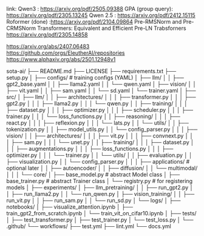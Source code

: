 link:
Qwen3 : https://arxiv.org/pdf/2505.09388
GPA (group query): https://arxiv.org/pdf/2305.13245
Qwen 2.5 : https://arxiv.org/pdf/2412.15115
Roformer (done) :https://arxiv.org/pdf/2104.09864
Pre-RMSNorm and Pre-CRMSNorm Transformers: Equivalent and Efficient Pre-LN Trabsforners https://arxiv.org/pdf/2305.14858

https://arxiv.org/abs/2407.06483
https://github.com/orgs/EleutherAI/repositories
https://www.alphaxiv.org/abs/2501.12948v1


sota-ai/
├── README.md
├── LICENSE
├── requirements.txt
├── setup.py
│
├── configs/                           # training configs (YAML)
│   ├── llm/
│   │   ├── gpt2_base.yaml
│   │   ├── llama2.yaml
│   │   └── qwen.yaml
│   ├── vision/
│   │   ├── vit.yaml
│   │   ├── sam.yaml
│   │   └── sd.yaml
│   └── trainer.yaml
│
├── src/
│   ├── llm/
│   │   ├── architectures/
│   │   │   ├── transformer.py
│   │   │   ├── gpt2.py
│   │   │   ├── llama2.py
│   │   │   └── qwen.py
│   │   ├── training/
│   │   │   ├── dataset.py
│   │   │   ├── optimizer.py
│   │   │   ├── scheduler.py
│   │   │   ├── trainer.py
│   │   │   └── loss_functions.py
│   │   ├── reasoning/
│   │   │   ├── react.py
│   │   │   ├── reflexion.py
│   │   │   └── lats.py
│   │   └── utils/
│   │       ├── tokenization.py
│   │       ├── model_utils.py
│   │       └── config_parser.py
│   │
│   ├── vision/
│   │   ├── architectures/
│   │   │   ├── vit.py
│   │   │   ├── convnext.py
│   │   │   ├── sam.py
│   │   │   └── unet.py
│   │   ├── training/
│   │   │   ├── dataset.py
│   │   │   ├── augmentations.py
│   │   │   ├── loss_functions.py
│   │   │   ├── optimizer.py
│   │   │   └── trainer.py
│   │   └── utils/
│   │       ├── evaluation.py
│   │       ├── visualization.py
│   │       └── config_parser.py
│   │
│   ├── applications/                  # optional later
│   │   ├── autoencoder/
│   │   ├── diffusion/
│   │   └── multimodal/
│   │
│   └── core/
│       ├── base_model.py              # abstract Model class
│       ├── base_trainer.py            # abstract Trainer class
│       └── registry.py                # for registering models
│
├── experiments/
│   ├── llm_pretraining/
│   │   ├── run_gpt2.py
│   │   ├── run_llama2.py
│   │   └── run_qwen.py
│   ├── vision_training/
│   │   ├── run_vit.py
│   │   ├── run_sam.py
│   │   └── run_sd.py
│   └── logs/
│
├── notebooks/
│   ├── visualize_attention.ipynb
│   ├── train_gpt2_from_scratch.ipynb
│   └── train_vit_on_cifar10.ipynb
│
├── tests/
│   ├── test_transformer.py
│   ├── test_trainer.py
│   └── test_loss.py
│
└── .github/
    └── workflows/
        ├── test.yml
        ├── lint.yml
        └── docs.yml

